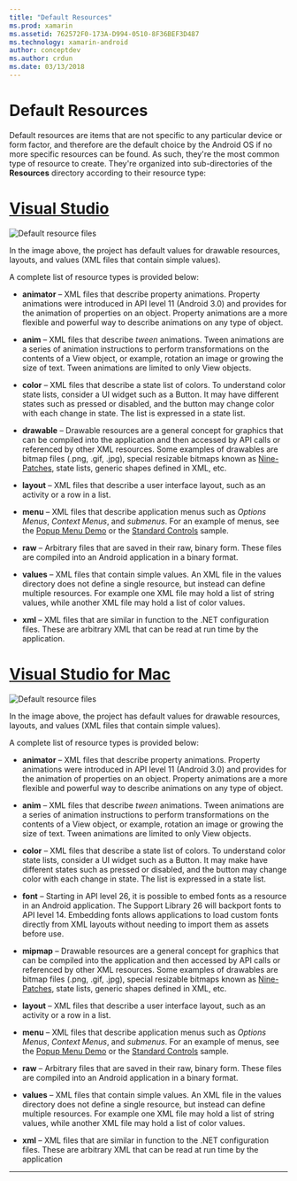 ```yaml
---
title: "Default Resources"
ms.prod: xamarin
ms.assetid: 762572F0-173A-D994-0510-8F36BEF3D487
ms.technology: xamarin-android
author: conceptdev
ms.author: crdun
ms.date: 03/13/2018
---
```


# Default Resources

Default resources are items that are not specific to any particular
device or form factor, and therefore are the default choice by the
Android OS if no more specific resources can be found. As such, they're
the most common type of resource to create. They're organized into
sub-directories of the **Resources** directory according to their
resource type:

# [Visual Studio](#tab/windows)

![Default resource files](default-resources-images/01-resource-files-vs.png)

In the image above, the project has default values for drawable resources,
layouts, and values (XML files that contain simple values).

A complete list of resource types is provided below:

- **animator** &ndash; XML files that describe property animations.
   Property animations were introduced in API level 11 (Android 3.0)
   and provides for the animation of properties on an object. Property
   animations are a more flexible and powerful way to describe
   animations on any type of object.

- **anim** &ndash; XML files that describe *tween* animations. Tween
   animations are a series of animation instructions to perform
   transformations on the contents of a View object, or example,
   rotation an image or growing the size of text. Tween animations are
   limited to only View objects.

- **color** &ndash; XML files that describe a state list of colors. To
   understand color state lists, consider a UI widget such as a Button.
   It may have different states such as pressed or disabled, and
   the button may change color with each change in state. The list is
   expressed in a state list.

- **drawable** &ndash; Drawable resources are a general
   concept for graphics that can be compiled into the application and
   then accessed by API calls or referenced by other XML resources.
   Some examples of drawables are bitmap files (.png, .gif, .jpg),
   special resizable bitmaps known as
   [Nine-Patches](https://developer.android.com/guide/topics/graphics/2d-graphics.html#nine-patch),
   state lists, generic shapes defined in XML, etc.

- **layout** &ndash; XML files that describe a user interface layout,
   such as an activity or a row in a list.

- **menu** &ndash; XML files that describe application menus such as
   *Options Menus*, *Context Menus*, and *submenus*. For an example of
   menus, see the
   [Popup Menu Demo](https://docs.microsoft.com/samples/xamarin/monodroid-samples/popupmenudemo) or the
   [Standard Controls](https://docs.microsoft.com/samples/xamarin/mobile-samples/standardcontrols/) sample.

- **raw** &ndash; Arbitrary files that are saved in their raw, binary
   form. These files are compiled into an Android application in a
   binary format.

- **values** &ndash; XML files that contain simple values. An XML file
   in the values directory does not define a single resource, but
   instead can define multiple resources. For example one XML file may
   hold a list of string values, while another XML file may hold a list
   of color values.

- **xml** &ndash; XML files that are similar in function to the .NET
   configuration files. These are arbitrary XML that can be read at run
   time by the application.

# [Visual Studio for Mac](#tab/macos)

![Default resource files](default-resources-images/01-resource-files-xs.png)

In the image above, the project has default values for drawable resources,
layouts, and values (XML files that contain simple values).

A complete list of resource types is provided below:

- **animator** &ndash; XML files that describe property animations.
   Property animations were introduced in API level 11 (Android 3.0)
   and provides for the animation of properties on an object. Property
   animations are a more flexible and powerful way to describe
   animations on any type of object.

- **anim** &ndash; XML files that describe *tween* animations. Tween
   animations are a series of animation instructions to perform
   transformations on the contents of a View object, or example,
   rotation an image or growing the size of text. Tween animations are
   limited to only View objects.

- **color** &ndash; XML files that describe a state list of colors. To
   understand color state lists, consider a UI widget such as a Button.
   It may make have different states such as pressed or disabled, and
   the button may change color with each change in state. The list is
   expressed in a state list.

- **font** &ndash; Starting in API level 26, it is possible to embed
   fonts as a resource in an Android application. The Support Library
   26 will backport fonts to API level 14. Embedding fonts allows
   applications to load custom fonts directly from XML layouts without
   needing to import them as assets before use.

- **mipmap** &ndash; Drawable resources are a general
   concept for graphics that can be compiled into the application and
   then accessed by API calls or referenced by other XML resources.
   Some examples of drawables are bitmap files (.png, .gif, .jpg),
   special resizable bitmaps known as
   [Nine-Patches](https://developer.android.com/guide/topics/graphics/2d-graphics.html#nine-patch),
   state lists, generic shapes defined in XML, etc.

- **layout** &ndash; XML files that describe a user interface layout,
   such as an activity or a row in a list.

- **menu** &ndash; XML files that describe application menus such as
   *Options Menus*, *Context Menus*, and *submenus*. For an example of
   menus, see the
   [Popup Menu Demo](https://docs.microsoft.com/samples/xamarin/monodroid-samples/popupmenudemo) or the
   [Standard Controls](https://docs.microsoft.com/samples/xamarin/mobile-samples/standardcontrols/) sample.

- **raw** &ndash; Arbitrary files that are saved in their raw, binary
   form. These files are compiled into an Android application in a
   binary format.

- **values** &ndash; XML files that contain simple values. An XML file
   in the values directory does not define a single resource, but
   instead can define multiple resources. For example one XML file may
   hold a list of string values, while another XML file may hold a list
   of color values.

- **xml** &ndash; XML files that are similar in function to the .NET
   configuration files. These are arbitrary XML that can be read at run
   time by the application

-----
